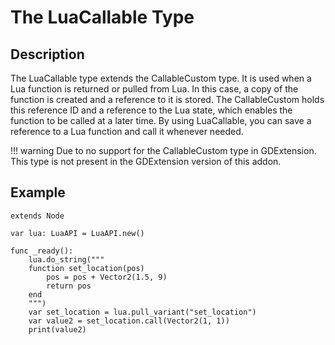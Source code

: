 # The LuaCallable Type

## Description
The LuaCallable type extends the CallableCustom type. It is used when a Lua function is returned or pulled from Lua. In this case, a copy of the function is created and a reference to it is stored. The CallableCustom holds this reference ID and a reference to the Lua state, which enables the function to be called at a later time. By using LuaCallable, you can save a reference to a Lua function and call it whenever needed.

!!! warning
    Due to no support for the CallableCustom type in GDExtension. This type is not present in the GDExtension version of this addon.

## Example
```gdscript
extends Node

var lua: LuaAPI = LuaAPI.new()

func _ready():
	lua.do_string("""
	function set_location(pos)
		pos = pos + Vector2(1.5, 9)
		return pos
	end
	""")
	var set_location = lua.pull_variant("set_location")
	var value2 = set_location.call(Vector2(1, 1))
	print(value2)
```
